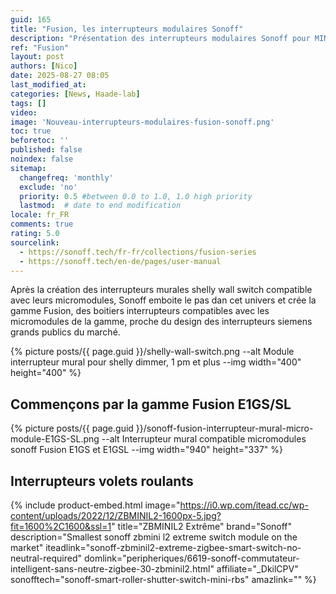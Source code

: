 ```yaml
---
guid: 165
title: "Fusion, les interrupteurs modulaires Sonoff"
description: "Présentation des interrupteurs modulaires Sonoff pour MINI-RBS, ZBMINIL2 et MINI EXTREME"
ref: "Fusion"
layout: post
authors: [Nico]
date: 2025-08-27 08:05
last_modified_at: 
categories: [News, Haade-lab]
tags: []
video: 
image: 'Nouveau-interrupteurs-modulaires-fusion-sonoff.png'
toc: true
beforetoc: ''
published: false
noindex: false
sitemap:
  changefreq: 'monthly'
  exclude: 'no'
  priority: 0.5 #between 0.0 to 1.0, 1.0 high priority
  lastmod:  # date to end modification
locale: fr_FR
comments: true
rating: 5.0 
sourcelink:
  - https://sonoff.tech/fr-fr/collections/fusion-series
  - https://sonoff.tech/en-de/pages/user-manual
---
```


Après la création des interrupteurs murales shelly wall switch compatible avec leurs micromodules, Sonoff emboite le pas dan cet univers et crée la gamme Fusion, des boitiers interrupteurs compatibles avec les micromodules de la gamme, proche du design des interrupteurs siemens grands publics du marché.

{% picture posts/{{ page.guid }}/shelly-wall-switch.png --alt Module interrupteur mural pour shelly dimmer, 1 pm et plus --img width="400" height="400" %}

## Commençons par la gamme Fusion E1GS/SL

{% picture posts/{{ page.guid }}/sonoff-fusion-interrupteur-mural-micro-module-E1GS-SL.png --alt Interrupteur mural compatible micromodules sonoff Fusion E1GS et E1GSL --img width="940" height="337" %}

## Interrupteurs volets roulants

{% include product-embed.html image="https://i0.wp.com/itead.cc/wp-content/uploads/2022/12/ZBMINIL2-1600px-5.jpg?fit=1600%2C1600&ssl=1" title="ZBMINIL2 Extrême" brand="Sonoff" description="Smallest sonoff zbmini l2 extreme switch module on the market" iteadlink="sonoff-zbminil2-extreme-zigbee-smart-switch-no-neutral-required" domlink="peripheriques/6619-sonoff-commutateur-intelligent-sans-neutre-zigbee-30-zbminil2.html"  affiliate="_DkilCPV" sonofftech="sonoff-smart-roller-shutter-switch-mini-rbs" amazlink="" %}